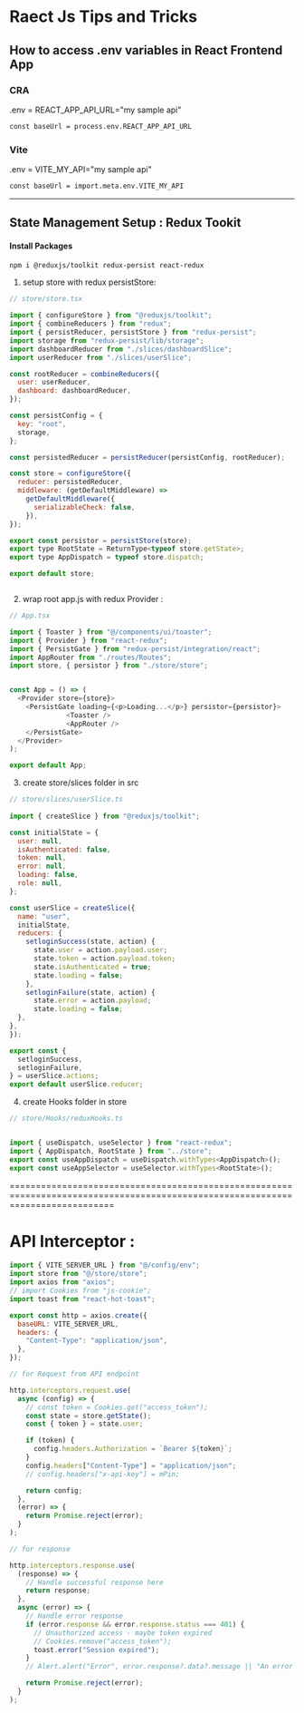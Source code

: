 # Raect Js Tips and Tricks 


## How to access .env variables in React Frontend App


### CRA

.env = REACT_APP_API_URL="my sample api"

```bash
const baseUrl = process.env.REACT_APP_API_URL
```


### Vite 
.env = VITE_MY_API="my sample api"

```bash
const baseUrl = import.meta.env.VITE_MY_API

```

--------------------------------------------------------------------------------------------------------------


## State Management Setup : Redux Tookit 


#### Install Packages 

```bash
npm i @reduxjs/toolkit redux-persist react-redux
```


1. setup store with redux persistStore: 


```js
// store/store.tsx

import { configureStore } from "@reduxjs/toolkit";
import { combineReducers } from "redux";
import { persistReducer, persistStore } from "redux-persist";
import storage from "redux-persist/lib/storage";
import dashboardReducer from "./slices/dashboardSlice";
import userReducer from "./slices/userSlice";

const rootReducer = combineReducers({
  user: userReducer,
  dashboard: dashboardReducer,
});

const persistConfig = {
  key: "root",
  storage,
};

const persistedReducer = persistReducer(persistConfig, rootReducer);

const store = configureStore({
  reducer: persistedReducer,
  middleware: (getDefaultMiddleware) =>
    getDefaultMiddleware({
      serializableCheck: false,
    }),
});

export const persistor = persistStore(store);
export type RootState = ReturnType<typeof store.getState>;
export type AppDispatch = typeof store.dispatch;

export default store;



```


2.  wrap root app.js with redux Provider :


```js
// App.tsx

import { Toaster } from "@/components/ui/toaster";
import { Provider } from "react-redux";
import { PersistGate } from "redux-persist/integration/react";
import AppRouter from "./routes/Routes";
import store, { persistor } from "./store/store";


const App = () => (
  <Provider store={store}>
    <PersistGate loading={<p>Loading...</p>} persistor={persistor}>
              <Toaster />
              <AppRouter />
    </PersistGate>
  </Provider>
);

export default App;

```


3. create store/slices folder in src

```js
// store/slices/userSlice.ts
   
import { createSlice } from "@reduxjs/toolkit";

const initialState = {
  user: null,
  isAuthenticated: false,
  token: null,
  error: null,
  loading: false,
  role: null,
};

const userSlice = createSlice({
  name: "user",
  initialState,
  reducers: {
    setloginSuccess(state, action) {
      state.user = action.payload.user;
      state.token = action.payload.token;
      state.isAuthenticated = true;
      state.loading = false;
    },
    setloginFailure(state, action) {
      state.error = action.payload;
      state.loading = false;
  },
},
});

export const {
  setloginSuccess,
  setloginFailure,
} = userSlice.actions;
export default userSlice.reducer;
 ```

4. create Hooks folder in store 



```js
// store/Hooks/reduxHooks.ts


import { useDispatch, useSelector } from "react-redux";
import { AppDispatch, RootState } from "../store";
export const useAppDispatch = useDispatch.withTypes<AppDispatch>();
export const useAppSelector = useSelector.withTypes<RootState>();

```


================================================================================================================================



# API Interceptor :



```js
import { VITE_SERVER_URL } from "@/config/env";
import store from "@/store/store";
import axios from "axios";
// import Cookies from "js-cookie";
import toast from "react-hot-toast";

export const http = axios.create({
  baseURL: VITE_SERVER_URL,
  headers: {
    "Content-Type": "application/json",
  },
});

// for Request from API endpoint

http.interceptors.request.use(
  async (config) => {
    // const token = Cookies.get("access_token");
    const state = store.getState();
    const { token } = state.user;

    if (token) {
      config.headers.Authorization = `Bearer ${token}`;
    }
    config.headers["Content-Type"] = "application/json";
    // config.headers["x-api-key"] = mPin;

    return config;
  },
  (error) => {
    return Promise.reject(error);
  }
);

// for response

http.interceptors.response.use(
  (response) => {
    // Handle successful response here
    return response;
  },
  async (error) => {
    // Handle error response
    if (error.response && error.response.status === 401) {
      // Unauthorized access - maybe token expired
      // Cookies.remove("access_token");
      toast.error("Session expired");
    }
    // Alert.alert("Error", error.response?.data?.message || "An error occurred");

    return Promise.reject(error);
  }
);


```
